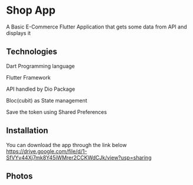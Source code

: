 # Shop App

A Basic E-Commerce Flutter Application that gets some data from API and displays it

## Technologies

Dart Programming language

Flutter Framework

API handled by Dio Package

Bloc(cubit) as State management

Save the token using Shared Preferences

## Installation

You can download the app through the link below
https://drive.google.com/file/d/1-SfVYv44Xj7mk8Y45iWMrer2CCKWdCJk/view?usp=sharing

## Photos

